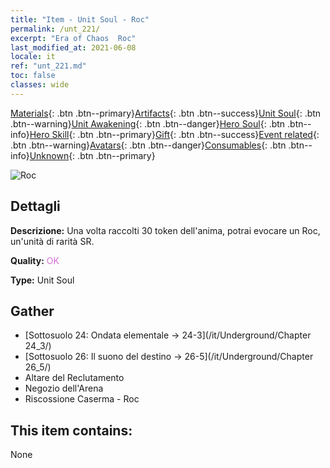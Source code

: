```yaml
---
title: "Item - Unit Soul - Roc"
permalink: /unt_221/
excerpt: "Era of Chaos  Roc"
last_modified_at: 2021-06-08
locale: it
ref: "unt_221.md"
toc: false
classes: wide
---
```

 [Materials](/ItemsIT/){: .btn .btn--primary}[Artifacts](/ItemsIT/Artifacts/){: .btn .btn--success}[Unit Soul](/ItemsIT/UnitSoul/){: .btn .btn--warning}[Unit Awakening](/ItemsIT/UnitAwakening/){: .btn .btn--danger}[Hero Soul](/ItemsIT/HeroSoul/){: .btn .btn--info}[Hero Skill](/ItemsIT/HeroSkill/){: .btn .btn--primary}[Gift](/ItemsIT/Gift/){: .btn .btn--success}[Event related](/ItemsIT/Events/){: .btn .btn--warning}[Avatars](/ItemsIT/Avatars/){: .btn .btn--danger}[Consumables](/ItemsIT/Consumables/){: .btn .btn--info}[Unknown](/ItemsIT/Unknown/){: .btn .btn--primary}

 ![Roc](/images/u/ti_leiniao.jpg)

## Dettagli
 **Descrizione:** Una volta raccolti 30 token dell'anima, potrai evocare un Roc, un'unità di rarità SR.

 **Quality:** <span style="color: #DA70D6">OK</span>

 **Type:** Unit Soul

## Gather

*    [Sottosuolo 24: Ondata elementale -> 24-3](/it/Underground/Chapter 24_3/) 
*    [Sottosuolo 26: Il suono del destino -> 26-5](/it/Underground/Chapter 26_5/) 
*    Altare del Reclutamento 
*    Negozio dell'Arena 
*    Riscossione Caserma - Roc 

## This item contains:

  None

